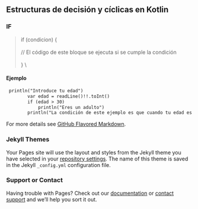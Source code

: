## Estructuras de decisión y cíclicas en Kotlin


### IF
> 
> if (condicion) { \
> \
>     // El código de este bloque se ejecuta si se cumple la condición \
> \
> } \ 
>

#### Ejemplo

```markdown
 println("Introduce tu edad")
        var edad = readLine()!!.toInt()
        if (edad > 30)
            println("Eres un adulto")
        println("La condición de este ejemplo es que cuando tu edad es mayor a 30, te dice que eres un adulto.")

```

For more details see [GitHub Flavored Markdown](https://guides.github.com/features/mastering-markdown/).

### Jekyll Themes

Your Pages site will use the layout and styles from the Jekyll theme you have selected in your [repository settings](https://github.com/pootpaddy/kotlin/settings). The name of this theme is saved in the Jekyll `_config.yml` configuration file.

### Support or Contact

Having trouble with Pages? Check out our [documentation](https://docs.github.com/categories/github-pages-basics/) or [contact support](https://github.com/contact) and we’ll help you sort it out.
